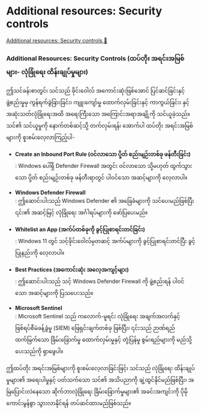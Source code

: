 # Additional resources: Security controls

[Additional resources: Security controls 🔗](https://www.coursera.org/learn/cybersecurity-threat-vectors-and-mitigation/supplement/2wLs2/additional-resources-security-controls)

### Additional Resources: Security Controls (ထပ်တိုး အရင်းအမြစ်များ- လုံခြုံရေး ထိန်းချုပ်မှုများ)

ဤသင်ခန်းစာတွင်၊ သင်သည် ဖိုင်းဝေါလ် အကောင်းဆုံးဖြစ်အောင် ပြင်ဆင်ခြင်းနှင့် ဖွဲ့စည်းမှုမှ ကွန်ရက်ခွဲခြားခြင်း၊ ကျူးကျော်မှု ထောက်လှမ်းခြင်းနှင့် ကာကွယ်ခြင်း၊ နှင့် အဆုံးသတ်လုံခြုံရေးအထိ အရေးကြီးသော အကြောင်းအရာအချို့ကို သင်ယူခဲ့သည်။ သင်၏ သင်ယူမှုကို နောက်တစ်ဆင့်သို့ တက်လှမ်းရန်၊ အောက်ပါ ထပ်တိုး အရင်းအမြစ်များကို စူးစမ်းလေ့လာကြည့်ပါ-

- **Create an Inbound Port Rule (ဝင်လာသော ပို့တ် စည်းမျဉ်းတစ်ခု ဖန်တီးခြင်း)**  
  : Windows ပေါ်ရှိ Defender Firewall အတွင်း ဝင်လာသော သို့မဟုတ် ထွက်သွားသော ပို့တ် စည်းမျဉ်းတစ်ခု ဖန်တီးရာတွင် ပါဝင်သော အဆင့်များကို လေ့လာပါ။

- **Windows Defender Firewall**  
  : ဤဆောင်းပါးသည် Windows Defender ၏ အခြေခံများကို သင်ပေးမည်ဖြစ်ပြီး ၎င်း၏ အဆင့်မြင့် လုံခြုံရေး အင်္ဂါရပ်များကို ဖော်ပြပေးမည်။

- **Whitelist an App (အက်ပ်တစ်ခုကို ခွင့်ပြုစာရင်းတင်ခြင်း)**  
  : Windows 11 တွင် သင့်ဖိုင်းဝေါလ်မှတဆင့် အက်ပ်များကို ခွင့်ပြုစာရင်းတင်ပြီး ခွင့်ပြုနည်းကို လေ့လာပါ။

- **Best Practices (အကောင်းဆုံး အလေ့အကျင့်များ)**  
  : ဤဆောင်းပါးသည် သင့် Windows Defender Firewall ကို ဖွဲ့စည်းရန် ပါဝင်သော အဆင့်များကို ပြသပေးသည်။

- **Microsoft Sentinel**  
  : Microsoft Sentinel သည် ကလောက်-မူရင်း လုံခြုံရေး အချက်အလက်နှင့် ဖြစ်ရပ်စီမံခန့်ခွဲမှု (SIEM) ဖြေရှင်းချက်တစ်ခု ဖြစ်ပြီး၊ ၎င်းသည် ဉာဏ်ရည်ထက်မြက်သော ခြိမ်းခြောက်မှု ထောက်လှမ်းမှုနှင့် တုံ့ပြန်မှု စွမ်းရည်များကို မည်သို့ပေးသည်ကို ရှာဖွေပါ။

ဤထပ်တိုး အရင်းအမြစ်များကို စူးစမ်းလေ့လာခြင်းဖြင့်၊ သင်သည် လုံခြုံရေး ထိန်းချုပ်မှုများ၏ အရေးပါမှုနှင့် ပတ်သက်သော သင်၏ အသိပညာကို ချဲ့ထွင်နိုင်မည်ဖြစ်ပြီး၊ အမြဲပြောင်းလဲနေသော ဆိုက်ဘာလုံခြုံရေး ခြိမ်းခြောက်မှုများ၏ အခင်းအကျင်းကို ပိုမိုကောင်းမွန်စွာ သွားလာနိုင်ရန် တပ်ဆင်ထားမည်ဖြစ်သည်။
